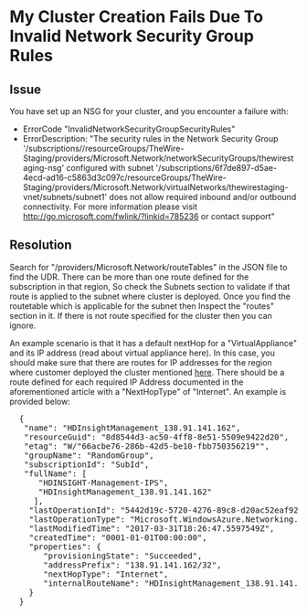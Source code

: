 # My Cluster Creation Fails Due To Invalid Network Security Group Rules

## Issue
You have set up an NSG for your cluster, and you encounter a failure with:
* ErrorCode "InvalidNetworkSecurityGroupSecurityRules"
* ErrorDescription: "The security rules in the Network Security Group '/subscriptions/<subscription-id>/resourceGroups/TheWire-Staging/providers/Microsoft.Network/networkSecurityGroups/thewirestaging-nsg' configured with subnet '/subscriptions/6f7de897-d5ae-4ecd-ad16-c5863d3c097c/resourceGroups/TheWire-Staging/providers/Microsoft.Network/virtualNetworks/thewirestaging-vnet/subnets/subnet1' does not allow required inbound and/or outbound connectivity. For more information please visit http://go.microsoft.com/fwlink/?linkid=785236 or contact support"

## Resolution
Search for "/providers/Microsoft.Network/routeTables" in the JSON file to find the UDR. There can be more than one route defined for the subscription in that region, So check the Subnets section to validate if that route is applied to the subnet where cluster is deployed. Once you find the routetable which is applicable for the subnet then Inspect the "routes" section in it. If there is not route specified for the cluster then you can ignore.

An example scenario is that it has a default nextHop for a "VirtualAppliance" and its IP address (read about virtual appliance here). In this case, you should make sure that there are routes for IP addresses for the region where customer deployed the cluster mentioned [here](https://docs.microsoft.com/en-us/azure/hdinsight/hdinsight-extend-hadoop-virtual-network#hdinsight-nsg). There should be a route defined for each required IP Address documented in the aforementioned article with a "NextHopType" of "Internet". An example is provided below:
<pre>
  {
   "name": "HDInsightManagement_138.91.141.162",
   "resourceGuid": "8d8544d3-ac50-4ff8-8e51-5509e9422d20",
   "etag": "W/"66acbe76-286b-42d5-be10-fbb750356219"",
   "groupName": "RandomGroup",
   "subscriptionId": "SubId",
   "fullName": [
      "HDINSIGHT-Management-IPS",
      "HDInsightManagement_138.91.141.162"
     ],
    "lastOperationId": "5442d19c-5720-4276-89c8-d20ac52eaf92",
    "lastOperationType": "Microsoft.WindowsAzure.Networking.Nrp.Frontend.Operations.Csm.PutRouteOperation",
    "lastModifiedTime": "2017-03-31T18:26:47.5597549Z",
    "createdTime": "0001-01-01T00:00:00",
    "properties": {
       "provisioningState": "Succeeded",
       "addressPrefix": "138.91.141.162/32",
       "nextHopType": "Internet",
       "internalRouteName": "HDInsightManagement_138.91.141.162"
    }
  }


